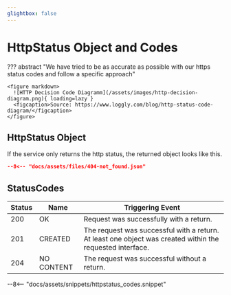 ```yaml
---
glightbox: false
---
```


# HttpStatus Object and Codes  

??? abstract "We have tried to be as accurate as possible with our https status codes and follow a specific approach"

    <figure markdown>
      ![HTTP Decision Code Diagramm](/assets/images/http-decision-diagram.png){ loading=lazy }
      <figcaption>Source: https://www.loggly.com/blog/http-status-code-diagram/</figcaption>
    </figure>

## HttpStatus Object

If the service only returns the http status, the returned object looks like this.

```json title="Example Object/Reponse"
--8<-- "docs/assets/files/404-not_found.json"
```

## StatusCodes

| Status | Name                             | Triggering Event                                                                                          |
|--------|----------------------------------|-----------------------------------------------------------------------------------------------------------|
| 200    | OK                               | Request was successfully with a return.                                                                   |
| 201    | CREATED                          | The request was successful with a return. At least one object was created within the requested interface. |
| 204    | NO CONTENT                       | The request was successful without a return.                                                              |
--8<-- "docs/assets/snippets/httpstatus_codes.snippet"

